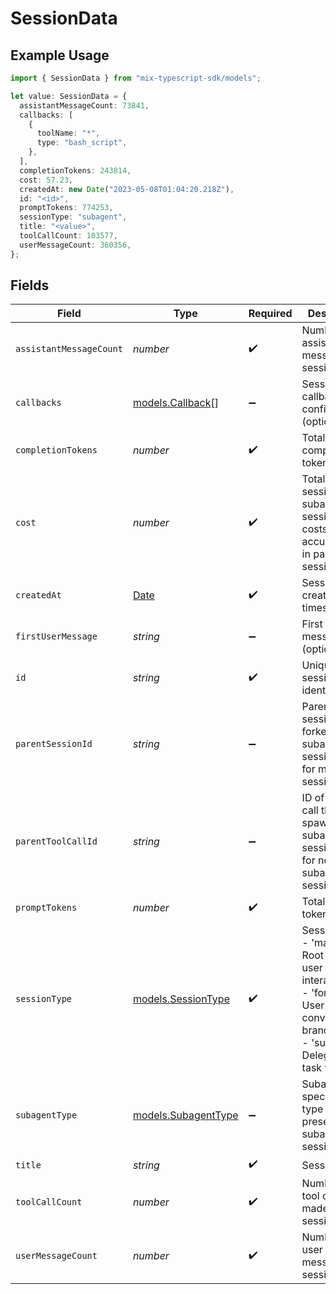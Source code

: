 # SessionData

## Example Usage

```typescript
import { SessionData } from "mix-typescript-sdk/models";

let value: SessionData = {
  assistantMessageCount: 73841,
  callbacks: [
    {
      toolName: "*",
      type: "bash_script",
    },
  ],
  completionTokens: 243814,
  cost: 57.23,
  createdAt: new Date("2023-05-08T01:04:20.218Z"),
  id: "<id>",
  promptTokens: 774253,
  sessionType: "subagent",
  title: "<value>",
  toolCallCount: 103577,
  userMessageCount: 360356,
};
```

## Fields

| Field                                                                                                                                    | Type                                                                                                                                     | Required                                                                                                                                 | Description                                                                                                                              |
| ---------------------------------------------------------------------------------------------------------------------------------------- | ---------------------------------------------------------------------------------------------------------------------------------------- | ---------------------------------------------------------------------------------------------------------------------------------------- | ---------------------------------------------------------------------------------------------------------------------------------------- |
| `assistantMessageCount`                                                                                                                  | *number*                                                                                                                                 | :heavy_check_mark:                                                                                                                       | Number of assistant messages in session                                                                                                  |
| `callbacks`                                                                                                                              | [models.Callback](../models/callback.md)[]                                                                                               | :heavy_minus_sign:                                                                                                                       | Session-level callback configurations (optional)                                                                                         |
| `completionTokens`                                                                                                                       | *number*                                                                                                                                 | :heavy_check_mark:                                                                                                                       | Total completion tokens used                                                                                                             |
| `cost`                                                                                                                                   | *number*                                                                                                                                 | :heavy_check_mark:                                                                                                                       | Total cost of session (for subagent sessions, costs are also accumulated in parent session)                                              |
| `createdAt`                                                                                                                              | [Date](https://developer.mozilla.org/en-US/docs/Web/JavaScript/Reference/Global_Objects/Date)                                            | :heavy_check_mark:                                                                                                                       | Session creation timestamp                                                                                                               |
| `firstUserMessage`                                                                                                                       | *string*                                                                                                                                 | :heavy_minus_sign:                                                                                                                       | First user message (optional)                                                                                                            |
| `id`                                                                                                                                     | *string*                                                                                                                                 | :heavy_check_mark:                                                                                                                       | Unique session identifier                                                                                                                |
| `parentSessionId`                                                                                                                        | *string*                                                                                                                                 | :heavy_minus_sign:                                                                                                                       | Parent session ID for forked and subagent sessions (null for main sessions)                                                              |
| `parentToolCallId`                                                                                                                       | *string*                                                                                                                                 | :heavy_minus_sign:                                                                                                                       | ID of the tool call that spawned this subagent session (null for non-subagent sessions)                                                  |
| `promptTokens`                                                                                                                           | *number*                                                                                                                                 | :heavy_check_mark:                                                                                                                       | Total prompt tokens used                                                                                                                 |
| `sessionType`                                                                                                                            | [models.SessionType](../models/sessiontype.md)                                                                                           | :heavy_check_mark:                                                                                                                       | Session type:<br/>- 'main': Root-level user interactions<br/>- 'forked': User-created conversation branches<br/>- 'subagent': Delegated task workers |
| `subagentType`                                                                                                                           | [models.SubagentType](../models/subagenttype.md)                                                                                         | :heavy_minus_sign:                                                                                                                       | Subagent specialization type (only present for subagent sessions)                                                                        |
| `title`                                                                                                                                  | *string*                                                                                                                                 | :heavy_check_mark:                                                                                                                       | Session title                                                                                                                            |
| `toolCallCount`                                                                                                                          | *number*                                                                                                                                 | :heavy_check_mark:                                                                                                                       | Number of tool calls made in session                                                                                                     |
| `userMessageCount`                                                                                                                       | *number*                                                                                                                                 | :heavy_check_mark:                                                                                                                       | Number of user messages in session                                                                                                       |